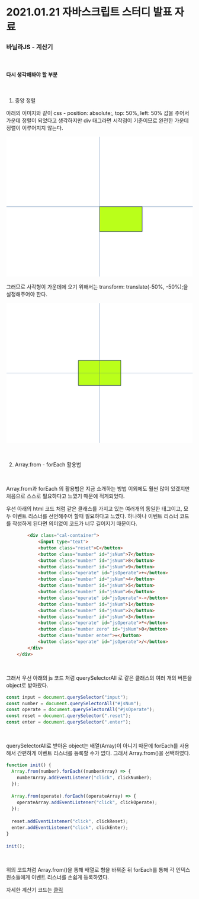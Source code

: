 # 2021.01.21 자바스크립트 스터디 발표 자료

### **바닐라JS - 계산기**

<br>

#### **다시 생각해봐야 할 부분**

<br>

1. 중앙 정렬
   <br>

아래의 이미지와 같이 css - position: absolute;, top: 50%, left: 50% 값을 주어서 가운데 정렬이 되었다고 생각하지만 div 태그라면 시작점이 기준이므로 완전한 가운데 정렬이 이루어지지 않는다.

![translate 미적용 시](./image/01_21_1.PNG)

그러므로 사각형이 가운데에 오기 위해서는 transform: translate(-50%, -50%);을 설정해주어야 한다.

![translate 적용 시](./image/01_21_2.PNG)

<br>

2. Array.from - forEach 활용법

<br>

Array.from과 forEach 의 활용법은 지금 소개하는 방법 이외에도 훨씬 많이 있겠지만 처음으로 스스로 필요하다고 느꼈기 때문에 적게되었다.

우선 아래의 html 코드 처럼 같은 클래스를 가지고 있는 여러개의 동일한 태그이고, 모두 이벤트 리스너를 선언해주어 할때 필요하다고 느꼈다. 하나하나 이벤트 리스너 코드를 작성하게 된다면 의미없이 코드가 너무 길어지기 때문이다.

```html
        <div class="cal-container">
            <input type="text">
            <button class="reset">C</button>
            <button class="number" id="jsNum">7</button>
            <button class="number" id="jsNum">8</button>
            <button class="number" id="jsNum">9</button>
            <button class="operate" id="jsOperate">+</button>
            <button class="number" id="jsNum">4</button>
            <button class="number" id="jsNum">5</button>
            <button class="number" id="jsNum">6</button>
            <button class="operate" id="jsOperate">-</button>
            <button class="number" id="jsNum">1</button>
            <button class="number" id="jsNum">2</button>
            <button class="number" id="jsNum">3</button>
            <button class="operate" id="jsOperate">*</button>
            <button class="number zero" id="jsNum">0</button>
            <button class="number enter">=</button>
            <button class="operate" id="jsOperate">/</button>
        </div>
    </div>
```

<br>

그래서 우선 아래의 js 코드 처럼 querySelectorAll 로 같은 클래스의 여러 개의 버튼을 object로 받아왔다.

```js
const input = document.querySelector("input");
const number = document.querySelectorAll("#jsNum");
const operate = document.querySelectorAll("#jsOperate");
const reset = document.querySelector(".reset");
const enter = document.querySelector(".enter");
```

<br>

querySelectorAll로 받아온 object는 배열(Array)이 아니기 때문에 forEach를 사용해서 간편하게 이벤트 리스너를 등록할 수가 없다. 그래서 Array.from()을 선택하였다.

```js
function init() {
  Array.from(number).forEach((numberArray) => {
    numberArray.addEventListener("click", clickNumber);
  });

  Array.from(operate).forEach((operateArray) => {
    operateArray.addEventListener("click", clickOperate);
  });

  reset.addEventListener("click", clickReset);
  enter.addEventListener("click", clickEnter);
}

init();
```

<br>

위의 코드처럼 Array.from()을 통해 배열로 형을 바꿔준 뒤 forEach를 통해 각 인덱스 원소들에게 이벤트 리스너를 손쉽게 등록하였다.

자세한 계산기 코드는 [클릭](https://github.com/JhsK/JS-Calculator)
